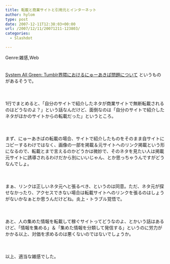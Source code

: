```yaml
---
title: 転載と商業サイトと引用元とインターネット
author: hylom
type: post
date: 2007-12-11T12:38:03+00:00
url: /2007/12/11/20071211-123803/
categories:
  - Slashdot

---
```

Genre:雑感&#44;Web  
</br>   
  [System All Green: Tumblr界隈におけるにゅーあきば問題について][1] というものがあるそうで。</br>  
</br>   
1行でまとめると、「自分のサイトで紹介したネタが商業サイトで無断転載されるのはどうなのよ？」という話なんだけど、面倒なのは「自分のサイトで紹介したネタがほかのサイトからの転載だった」というところ。</br>  
</br>   
まず、にゅーあきばの転載の場合、サイトで紹介したものをそのまま自サイトにコピーするわけではなく、画像の一部を掲載＆元サイトへのリンク掲載という形になるので、転載とまで言えるのかどうかは微妙で、そのネタを見たい人は掲載元サイトに誘導されるわけだから別にいいじゃん、とか思っちゃうんですがどうなんでしょ。</br>  
</br>   
まぁ、リンクは正しいネタ元へと張るべき、というのは同意。ただ、ネタ元が探せなかったり、アクセスできない場合は転載サイトへのリンクを張るのはしょうがないかなぁとか思うんだけどね。炎上・トラブル覚悟で。</br>  
</br>   
あと、人の集めた情報を転載して稼ぐサイトってどうなのよ、とかいう話はあるけど、「情報を集める」＆「集めた情報を分類して発信する」というのに労力がかかる以上、対価を求めるのは悪くないのではないでしょうか。</br>  
</br>   
以上、適当な雑感でした。</br>  
</br>  
</br>

 [1]: http://itlabo.seesaa.net/article/71229015.html